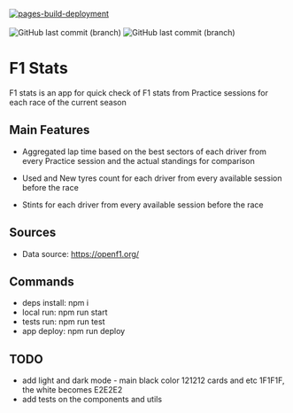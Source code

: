 [![pages-build-deployment](https://github.com/despolov/f1-stats/actions/workflows/pages/pages-build-deployment/badge.svg?branch=gh-pages)](https://github.com/despolov/f1-stats/actions/workflows/pages/pages-build-deployment) <br><br>
![GitHub last commit (branch)](https://img.shields.io/github/last-commit/despolov/f1-stats/main?label=main%20-%20last%20commit&labelColor=%233D464E&color=0C7EBF)
![GitHub last commit (branch)](https://img.shields.io/github/last-commit/despolov/f1-stats/gh-pages?label=gh%20page%20-%20last%20commit&labelColor=%233D464E&color=0C7EBF)

# F1 Stats

F1 stats is an app for quick check of F1 stats from Practice sessions for each race of the current season

## Main Features

- Aggregated lap time based on the best sectors of each driver from every Practice session and the actual standings for comparison

- Used and New tyres count for each driver from every available session before the race

- Stints for each driver from every available session before the race

## Sources

- Data source: <https://openf1.org/>

## Commands

- deps install: npm i
- local run: npm run start
- tests run: npm run test
- app deploy: npm run deploy

## TODO

- add light and dark mode - main black color 121212 cards and etc 1F1F1F, the white becomes E2E2E2
- add tests on the components and utils
